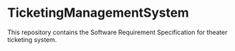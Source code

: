 # TicketingManagementSystem
This repository contains the Software Requirement Specification for theater ticketing system.
